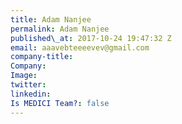 ```yaml
---
title: Adam Nanjee
permalink: Adam Nanjee
published\_at: 2017-10-24 19:47:32 Z
email: aaavebteeeevev@gmail.com
company-title: 
Company: 
Image: 
twitter: 
linkedin: 
Is MEDICI Team?: false
---
```


